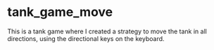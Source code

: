 # tank_game_move
This is a tank game where I created a strategy to move the tank in all directions, using the directional keys on the keyboard.
